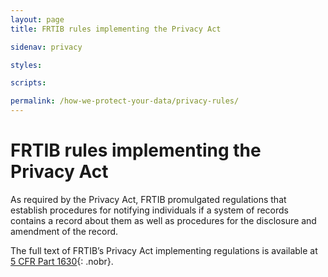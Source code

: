 ```yaml
---
layout: page
title: FRTIB rules implementing the Privacy Act

sidenav: privacy

styles:

scripts:

permalink: /how-we-protect-your-data/privacy-rules/
---
```

# FRTIB rules implementing the Privacy Act

As required by the Privacy Act, FRTIB promulgated regulations that establish procedures for notifying individuals if a system of records contains a record about them as well as procedures for the disclosure and amendment of the record.

The full text of FRTIB’s Privacy Act implementing regulations is available at [5 CFR Part 1630](/exit/?idx=51){: .nobr}.

<!-- CONTENT END -->
